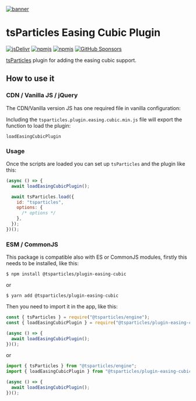 [![banner](https://particles.js.org/images/banner3.png)](https://particles.js.org)

# tsParticles Easing Cubic Plugin

[![jsDelivr](https://data.jsdelivr.com/v1/package/npm/@tsparticles/plugin-easing-cubic/badge)](https://www.jsdelivr.com/package/npm/@tsparticles/plugin-easing-cubic)
[![npmjs](https://badge.fury.io/js/@tsparticles/plugin-easing-cubic.svg)](https://www.npmjs.com/package/@tsparticles/plugin-easing-cubic)
[![npmjs](https://img.shields.io/npm/dt/@tsparticles/plugin-easing-cubic)](https://www.npmjs.com/package/@tsparticles/plugin-easing-cubic) [![GitHub Sponsors](https://img.shields.io/github/sponsors/matteobruni)](https://github.com/sponsors/matteobruni)

[tsParticles](https://github.com/matteobruni/tsparticles) plugin for adding the easing cubic support.

## How to use it

### CDN / Vanilla JS / jQuery

The CDN/Vanilla version JS has one required file in vanilla configuration:

Including the `tsparticles.plugin.easing.cubic.min.js` file will export the function to load the plugin:

```text
loadEasingCubicPlugin
```

### Usage

Once the scripts are loaded you can set up `tsParticles` and the plugin like this:

```javascript
(async () => {
  await loadEasingCubicPlugin();

  await tsParticles.load({
    id: "tsparticles",
    options: {
      /* options */
    },
  });
})();
```

### ESM / CommonJS

This package is compatible also with ES or CommonJS modules, firstly this needs to be installed, like this:

```shell
$ npm install @tsparticles/plugin-easing-cubic
```

or

```shell
$ yarn add @tsparticles/plugin-easing-cubic
```

Then you need to import it in the app, like this:

```javascript
const { tsParticles } = require("@tsparticles/engine");
const { loadEasingCubicPlugin } = require("@tsparticles/plugin-easing-cubic");

(async () => {
  await loadEasingCubicPlugin();
})();
```

or

```javascript
import { tsParticles } from "@tsparticles/engine";
import { loadEasingCubicPlugin } from "@tsparticles/plugin-easing-cubic";

(async () => {
  await loadEasingCubicPlugin();
})();
```
